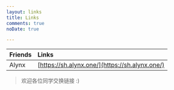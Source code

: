 ```yaml
---
layout: links
title: Links
comments: true
noDate: true

---
```


|Friends|Links  |
|:------|:------|
|Alynx  |[https://sh.alynx.one/](https://sh.alynx.one/)|

>欢迎各位同学交换链接 :)
